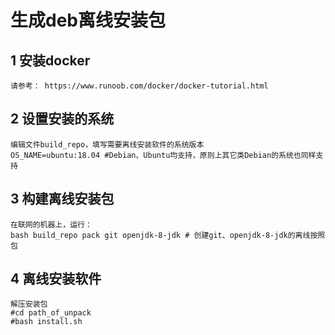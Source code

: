 # 生成deb离线安装包
## 1 安装docker
    请参考： https://www.runoob.com/docker/docker-tutorial.html

## 2 设置安装的系统
    编辑文件build_repo，填写需要离线安装软件的系统版本
    OS_NAME=ubuntu:18.04 #Debian、Ubuntu均支持，原则上其它类Debian的系统也同样支持

## 3 构建离线安装包
    在联网的机器上，运行：
    bash build_repo pack git openjdk-8-jdk # 创建git、openjdk-8-jdk的离线按照包

## 4 离线安装软件
    解压安装包
    #cd path_of_unpack
    #bash install.sh
